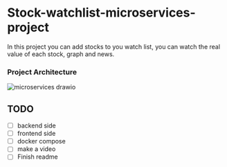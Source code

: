# Stock-watchlist-microservices-project

In this project you can add stocks to you watch list, you can watch the real value of each stock, graph and news.

### Project Architecture
![microservices drawio](https://user-images.githubusercontent.com/68068799/165177776-6bb1cbc0-b019-4490-b7cb-cf395e96006d.png)
## TODO

- [ ] backend side
- [ ] frontend side
- [ ] docker compose
- [ ] make a video
- [ ] Finish readme    
